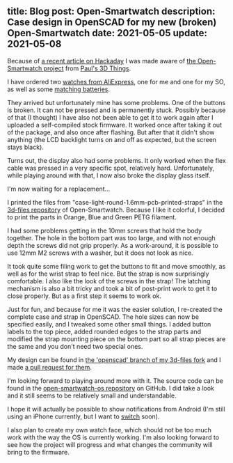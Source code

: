 title: Blog
post: Open-Smartwatch
description: Case design in OpenSCAD for my new (broken) Open-Smartwatch
date: 2021-05-05
update: 2021-05-08
---

Because of [a recent article on Hackaday](https://hackaday.com/2021/04/08/an-open-source-smart-watch-youd-actually-wear/) I was made aware of [the Open-Smartwatch project](https://open-smartwatch.github.io/) from [Paul's 3D Things](https://p3dt.net/).

I have ordered two [watches from AliExpress](https://de.aliexpress.com/item/1005002341342799.html), one for me and one for my SO, as well as some [matching batteries](https://de.aliexpress.com/item/4000121983257.html).

They arrived but unfortunately mine has some problems.
One of the buttons is broken.
It can not be pressed and is permanently stuck.
Possibly because of that (I thought) I have also not been able to get it to work again after I uploaded a self-compiled stock firmware.
It worked once after taking it out of the package, and also once after flashing.
But after that it didn't show anything (the LCD backlight turns on and off as expected, but the screen stays black).

Turns out, the display also had some problems.
It only worked when the flex cable was pressed in a very specific spot, relatively hard.
Unfortunately, while playing around with that, I now also broke the display glass itself.

I'm now waiting for a replacement...

I printed the files from "case-light-round-1.6mm-pcb-printed-straps" in the [3d-files repository](https://github.com/Open-Smartwatch/3d-files/) of Open-Smartwatch.
Because I like it colorful, I decided to print the parts in Orange, Blue and Green PETG filament.

I had some problems getting in the 10mm screws that hold the body together.
The hole in the bottom part was too large, and with not enough depth the screws did not grip properly.
As a work-around, it is possible to use 12mm M2 screws with a washer, but it does not look as nice.

It took quite some filing work to get the buttons to fit and move smoothly, as well as for the wrist strap to feel nice.
But the strap is now surprisingly comfortable.
I also like the look of the screws in the strap!
The latching mechanism is also a bit tricky and took a bit of post-print work to get it to close properly.
But as a first step it seems to work ok.

Just for fun, and because for me it was the easier solution, I re-created the complete case and strap in OpenSCAD.
The hole sizes can now be specified easily, and I tweaked some other small things.
I added button labels to the top piece, added rounded edges to the strap parts and modified the strap mounting piece on the bottom part so all strap pieces are the same and you don't need two special ones.

My design can be found in [the 'openscad' branch of my 3d-files fork](https://github.com/xythobuz/3d-files/tree/openscad) and I made [a pull request for them](https://github.com/Open-Smartwatch/3d-files/pull/7).

<!--%
lightgallery([
    [ "img/osw_prints.jpg", "All my prints for the development of my re-design" ],
    [ "img/opensmartwatch_1.jpg", "Original 3D printed case and wrist strap" ],
    [ "img/osw_design_1.png", "Work in progress of my re-design" ],
    [ "img/osw_design_2.png", "Work in progress of my re-design, with colors" ]
])
%-->

I'm looking forward to playing around more with it. The source code can be found in the [open-smartwatch-os repository](https://github.com/Open-Smartwatch/open-smartwatch-os) on GitHub.
I did take a look and it still seems to be relatively small and understandable.

I hope it will actually be possible to show notifications from Android (I'm still using an iPhone currently, but I want to [switch](https://www.indiegogo.com/projects/astro-slide-5g-transformer) soon).

I also plan to create my own watch face, which should not be too much work with the way the OS is currently working.
I'm also looking forward to see how the project will progress and what changes the community will bring to the firmware.
